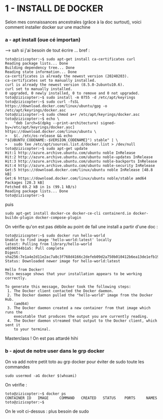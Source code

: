# 1 - INSTALL DE DOCKER

Selon mes connaissances ancestrales (grâce à la doc surtout), voici comment installer docker sur une machine

### a - apt install (oue cé importan)

--> sah si j'ai besoin de tout écrire ... bref :

```
toto@zizicopter:~$ sudo apt-get install ca-certificates curl
Reading package lists... Done
Building dependency tree... Done
Reading state information... Done
ca-certificates is already the newest version (20240203).
ca-certificates set to manually installed.
curl is already the newest version (8.5.0-2ubuntu10.6).
curl set to manually installed.
0 upgraded, 0 newly installed, 0 to remove and 0 not upgraded.
toto@zizicopter:~$ sudo install -m 0755 -d /etc/apt/keyrings
toto@zizicopter:~$ sudo curl -fsSL https://download.docker.com/linux/ubuntu/gpg -o /etc/apt/keyrings/docker.asc
toto@zizicopter:~$ sudo chmod a+r /etc/apt/keyrings/docker.asc
toto@zizicopter:~$ echo \
>   "deb [arch=$(dpkg --print-architecture) signed-by=/etc/apt/keyrings/docker.asc] https://download.docker.com/linux/ubuntu \
>   $(. /etc/os-release && echo "${UBUNTU_CODENAME:-$VERSION_CODENAME}") stable" | \
>   sudo tee /etc/apt/sources.list.d/docker.list > /dev/null
toto@zizicopter:~$ sudo apt-get update
Hit:1 http://azure.archive.ubuntu.com/ubuntu noble InRelease
Hit:2 http://azure.archive.ubuntu.com/ubuntu noble-updates InRelease
Hit:3 http://azure.archive.ubuntu.com/ubuntu noble-backports InRelease
Hit:4 http://azure.archive.ubuntu.com/ubuntu noble-security InRelease
Get:5 https://download.docker.com/linux/ubuntu noble InRelease [48.8 kB]
Get:6 https://download.docker.com/linux/ubuntu noble/stable amd64 Packages [20.3 kB]
Fetched 69.2 kB in 1s (99.1 kB/s)
Reading package lists... Done
toto@zizicopter:~$
```
puis 

```
sudo apt-get install docker-ce docker-ce-cli containerd.io docker-buildx-plugin docker-compose-plugin
```
On vérifie qu'on est pas débile au point de fail une install a partir d'une doc : 

```
toto@zizicopter:~$ sudo docker run hello-world
Unable to find image 'hello-world:latest' locally
latest: Pulling from library/hello-world
e6590344b1a5: Pull complete
Digest: sha256:7e1a4e2d11e2ac7a8c3f768d4166c2defeb09d2a750b010412b6ea13de1efb19
Status: Downloaded newer image for hello-world:latest

Hello from Docker!
This message shows that your installation appears to be working correctly.

To generate this message, Docker took the following steps:
 1. The Docker client contacted the Docker daemon.
 2. The Docker daemon pulled the "hello-world" image from the Docker Hub.
    (amd64)
 3. The Docker daemon created a new container from that image which runs the
    executable that produces the output you are currently reading.
 4. The Docker daemon streamed that output to the Docker client, which sent it
    to your terminal.
```

Masterclass ! On est pas attardé hihi


### b - ajout de notre user dans le grp docker

On va add notre petit toto au grp docker pour éviter de sudo toute les commandes

```
sudo usermod -aG docker $(whoami)
```

On vérifie : 

```
toto@zizicopter:~$ docker ps
CONTAINER ID   IMAGE     COMMAND   CREATED   STATUS    PORTS     NAMES
toto@zizicopter:~$
```
On le voit ci-dessus : plus besoin de sudo







